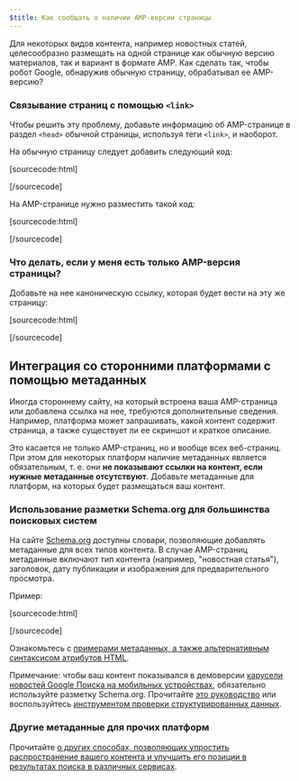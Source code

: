 ```yaml
---
$title: Как сообщать о наличии AMP-версии страницы
---
```


Для некоторых видов контента, например новостных статей, целесообразно размещать на одной странице как обычную версию материалов, так и вариант в формате AMP. Как сделать так, чтобы робот Google, обнаружив обычную страницу, обрабатывал ее AMP-версию?

### Связывание страниц с помощью `<link>`

Чтобы решить эту проблему, добавьте информацию об AMP-странице в раздел `<head>` обычной страницы, используя теги `<link>`, и наоборот.

На обычную страницу следует добавить следующий код:

[sourcecode:html]
<link rel="amphtml" href="https://www.example.com/url/to/amp/document.html">
[/sourcecode]

На AMP-странице нужно разместить такой код:

[sourcecode:html]
<link rel="canonical" href="https://www.example.com/url/to/full/document.html">
[/sourcecode]

### Что делать, если у меня есть только AMP-версия страницы?

Добавьте на нее каноническую ссылку, которая будет вести на эту же страницу:

[sourcecode:html]
<link rel="canonical" href="https://www.example.com/url/to/amp/document.html">
[/sourcecode]

## Интеграция со сторонними платформами с помощью метаданных <a name="integrate-with-third-party-platforms-through-additional-metadata"></a>

Иногда стороннему сайту, на который встроена ваша AMP-страница или добавлена ссылка на нее, требуются дополнительные сведения. Например, платформа может запрашивать, какой контент содержит страница, а также существует ли ее скриншот и краткое описание.

Это касается не только AMP-страниц, но и вообще всех веб-страниц. При этом для некоторых платформ наличие метаданных является обязательным, т. е. они **не показывают ссылки на контент, если нужные метаданные отсутствуют**. Добавьте метаданные для платформ, на которых будет размещаться ваш контент.

### Использование разметки Schema.org для большинства поисковых систем

На сайте [Schema.org](http://schema.org) доступны словари, позволяющие добавлять метаданные для всех типов контента. В случае AMP-страниц метаданные включают тип контента (например, "новостная статья"), заголовок, дату публикации и изображения для предварительного просмотра.

Пример:

[sourcecode:html]
<script type="application/ld+json">
  {
    "@context": "http://schema.org",
    "@type": "NewsArticle",
    "mainEntityOfPage": "http://cdn.ampproject.org/article-metadata.html",
    "headline": "Lorem Ipsum",
    "datePublished": "1907-05-05T12:02:41Z",
    "dateModified": "1907-05-05T12:02:41Z",
    "description": "The Catiline Orations continue to beguile engineers and designers alike -- but can it stand the test of time?",
    "author": {
      "@type": "Person",
      "name": "Jordan M Adler"
    },
    "publisher": {
      "@type": "Organization",
      "name": "Google",
      "logo": {
        "@type": "ImageObject",
        "url": "http://cdn.ampproject.org/logo.jpg",
        "width": 600,
        "height": 60
      }
    },
    "image": {
      "@type": "ImageObject",
      "url": "http://cdn.ampproject.org/leader.jpg",
      "height": 2000,
      "width": 800
    }
  }
</script>
[/sourcecode]

Ознакомьтесь с [примерами метаданных, а также альтернативным синтаксисом атрибутов HTML](https://github.com/ampproject/amphtml/tree/main/examples/metadata-examples).

Примечание: чтобы ваш контент показывался в демоверсии [карусели новостей Google Поиска на мобильных устройствах](https://g.co/ampdemo), обязательно используйте разметку Schema.org.
Прочитайте [это руководство](https://developers.google.com/structured-data/carousels/top-stories) или воспользуйтесь [инструментом проверки структурированных данных](https://developers.google.com/structured-data/testing-tool/).

### Другие метаданные для прочих платформ

Прочитайте [о других способах, позволяющих упростить распространение вашего контента и улучшить его позиции в результатах поиска в различных сервисах](https://developers.google.com/web/fundamentals/discovery-and-monetization/social-discovery/).
